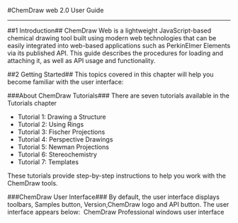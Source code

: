#ChemDraw web 2.0 User Guide

---
##1 Introduction##
ChemDraw Web  is a lightweight JavaScript-based chemical drawing tool built using modern web technologies that can be easily integrated into web-based applications such as PerkinElmer Elements via its published API.
This guide describes the procedures for loading and attaching it, as well as API usage and functionality.



##2 Getting Started##
This topics covered in this chapter will help you become familiar with the user interface:

###About ChemDraw Tutorials###
There are seven tutorials available in the Tutorials chapter

 -  Tutorial 1: Drawing a Structure
 -  Tutorial 2: Using Rings
 -  Tutorial 3: Fischer Projections
 -  Tutorial 4: Perspective Drawings
 -  Tutorial 5: Newman Projections
 -  Tutorial 6: Stereochemistry
 -  Tutorial 7: Templates

 These tutorials provide step-by-step instructions to help you work with the ChemDraw tools.
 
###ChemDraw User Interface###
By default, the user interface displays toolbars, Samples button, Version,ChemDraw logo and API button. The user interface appears below:
![]()
ChemDraw Professional windows user interface
